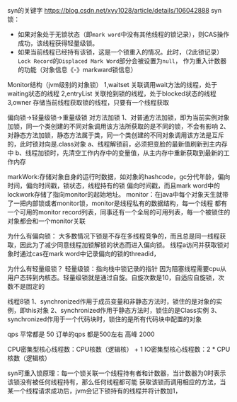 
syn的关键字
https://blog.csdn.net/xyy1028/article/details/106042888
syn锁：
* 如果对象处于无锁状态（即`mark word`中没有其他线程的锁记录），则CAS操作成功，该线程获得轻量级锁。  
* 如果当前线程已经持有该锁，这是一个锁重入的情况。此时，（2此锁记录）`Lock Record`的`Displaced Mark Word`部分会被设置为`null`，
作为重入计数器的功能（对象信息《-》markward锁信息）

Monitor结构（jvm级别的对象锁）
1,waitset  关联调用wait方法的线程，处于waiting状态的线程
2,entryList 关联抢到锁的线程，处于blocked状态的线程
3,owner 存储当前线程获取锁的线程，只要有一个线程获取




偏向锁->轻量级锁->重量级锁
对方法加锁
1、对普通方法加锁，即为当前实例对象加锁，同一个类创建的不同对象调用该方法所获取的是不同的锁，不会有影响
2、对静态方法加锁，静态方法属于类，同一个类创建的不同对象调用该方法是互斥的，此时锁对向是.class对象
a、线程解锁前，必须把变脸的最新值刷新到主内存中
b、线程加锁时，先清空工作内存中的变量值，从主内存中重新获取到最新的工作内存

markWork:存储对象自身的运行时数据，如对象的hashcode，gc分代年龄，偏向时间，偏向时间戳，锁状态，线程持有的锁
偏向时间戳，而且mark word中的lockwork存储了指向monitor的起始地址。
monitor：在java中每个对象天生就带了一把内部锁或者monitor锁，monitor是线程私有的数据结构，每一个线程
都有一个可用的monitor record列表，同事还有一个全局的可用列表，每一个被锁住的对象都会和一个monitor关联


为什么有偏向锁：
大多数情况下锁是不存在多线程竞争的，而且总是同一线程获取，因此为了减少同意线程加锁解锁的状态而进入偏向锁。
线程a访问并获取锁对象时通过cas在mark word中记录偏向的锁的threadid，

为什么有轻量级锁？
轻量级锁：指向栈中锁记录的指针
因为阻塞线程需要cpu从用户态转到内核态。轻量级锁就是通过自旋。自旋次数是10，自适应自旋锁，次数不是固定的

线程8锁
1、synchronized作用于成员变量和非静态方法时，锁住的是对象的实例，即this对象
2、synchronized作用于静态方法时，锁住的是Class实例
3、synchronized作用于一个代码块时，锁住的是所有代码块中配置的对象

qps 平常都是 50
订单的qps  都是500左右
高峰  2000

CPU密集型核心线程数：CPU核数（逻辑核） + 1
IO密集型核心线程数：2 * CPU核数（逻辑核） 


syn可重入锁原理：每一个锁关联一个线程持有者和计数器，当计数器为0时表示该锁没有被任何线程持有，那么任何线程都可能
获取该锁而调用相应的方法，当某一个线程请求成功后，jvm会记下锁持有的线程并将计数加1，




